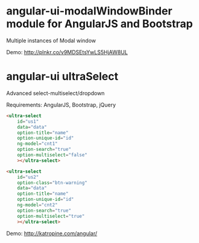 angular-ui-modalWindowBinder module for AngularJS and Bootstrap
=======================================================

Multiple instances of Modal window

Demo:
http://plnkr.co/v9MDSEtsYwLS5HjAW8UL


angular-ui ultraSelect
==============================================
Advanced select-multiselect/dropdown

Requirements: AngularJS, Bootstrap, jQuery

```html
<ultra-select 
    id="us1" 
    data="data" 
    option-title="name" 
    option-unique-id="id" 
    ng-model="cnt1" 
    option-search="true" 
    option-multiselect="false"
    ></ultra-select>

<ultra-select 
    id="us2" 
    option-class="btn-warning" 
    data="data" 
    option-title="name" 
    option-unique-id="id" 
    ng-model="cnt2" 
    option-search="true" 
    option-multiselect="true"
    ></ultra-select>
```
Demo: http://katropine.com/angular/
